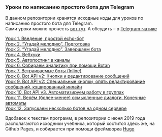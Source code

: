 ### Уроки по написанию простого бота для Telegram

В данном репозитории хранятся исходные коды для уроков по написанию простого бота для Telegram.  
Сами уроки можно прочесть [вот тут](http://mastergroosha.github.io/telegram-tutorial). А обсудить – в [Telegram-чатике](https://t.me/joinchat/ABtnIE7H7Q3TRRh8n8uNww)

[Урок 1. Введение, простой echo-бот](http://mastergroosha.github.io/telegram-tutorial/docs/lesson_01/)  
[Урок 2. “Угадай мелодию”. Подготовка](http://mastergroosha.github.io/telegram-tutorial/docs/lesson_02/)  
[Урок 3. “Угадай мелодию”. Завершаем бота](http://mastergroosha.github.io/telegram-tutorial/docs/lesson_03/)  
[Урок 4. Вебхуки](http://mastergroosha.github.io/telegram-tutorial/docs/lesson_04/)  
[Урок 5. Автопостинг в каналы](http://mastergroosha.github.io/telegram-tutorial/docs/lesson_05/)  
[Урок 6. Собираем аналитику при помощи Botan](http://mastergroosha.github.io/telegram-tutorial/docs/lesson_06/)  
[Урок 7. Встраиваемые боты (Inline)](http://mastergroosha.github.io/telegram-tutorial/docs/lesson_07/)  
[Урок 8. Bot API v2: Кнопки и редактирование сообщений](http://mastergroosha.github.io/telegram-tutorial/docs/lesson_08/)  
[Урок 9. Bot API v2: Специальные кнопки, опять редактирование сообщений, кэшированный инлайн](http://mastergroosha.github.io/telegram-tutorial/docs/lesson_09/)  
[Урок 10. Bot API v3. Автоматизируем работу в группах](http://mastergroosha.github.io/telegram-tutorial/docs/lesson_10/)  
[Урок 11. Ведём (более-менее) осмысленные диалоги. Конечные автоматы](http://mastergroosha.github.io/telegram-tutorial/docs/lesson_11/)  
[Урок 12. Запускаем несколько ботов на одном сервере](http://mastergroosha.github.io/telegram-tutorial/docs/lesson_12/)  

Вдобавок к текстам программ, в репозитории с июня 2019 года располагаются исходники учебника, который хостится здесь же, на Github Pages, и собирается при помощи фреймворка [Hugo](https://gohugo.io)

